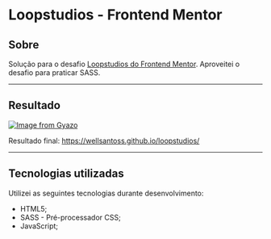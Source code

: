# Loopstudios - Frontend Mentor

## Sobre

Solução para o desafio [Loopstudios do Frontend Mentor](https://www.frontendmentor.io/challenges/loopstudios-landing-page-N88J5Onjw). Aproveitei o desafio para praticar SASS.

---

## Resultado
[![Image from Gyazo](https://i.gyazo.com/7816e8809a28fcef355e424ab9781cd5.jpg)](https://gyazo.com/7816e8809a28fcef355e424ab9781cd5)

Resultado final: https://wellsantoss.github.io/loopstudios/

---

## Tecnologias utilizadas
Utilizei as seguintes tecnologias durante desenvolvimento:
- HTML5;
- SASS - Pré-processador CSS;
- JavaScript;
